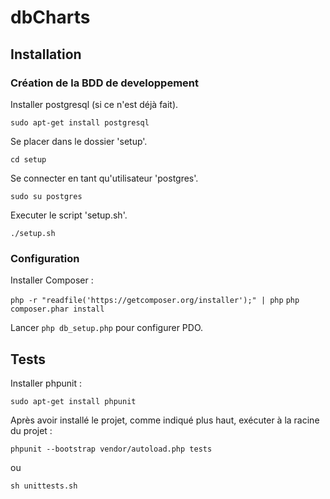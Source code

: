 # dbCharts

## Installation

### Création de la BDD de developpement

Installer postgresql (si ce n'est déjà fait).

`sudo apt-get install postgresql`

Se placer dans le dossier 'setup'.

`cd setup`

Se connecter en tant qu'utilisateur 'postgres'.

`sudo su postgres`

Executer le script 'setup.sh'.

`./setup.sh`

### Configuration

Installer Composer : 

`php -r "readfile('https://getcomposer.org/installer');" | php`
`php composer.phar install`

Lancer `php db_setup.php` pour configurer PDO.

## Tests

Installer phpunit :

`sudo apt-get install phpunit`

Après avoir installé le projet, comme indiqué plus haut, exécuter à la racine du projet :

`phpunit --bootstrap vendor/autoload.php tests`

ou

`sh unittests.sh`